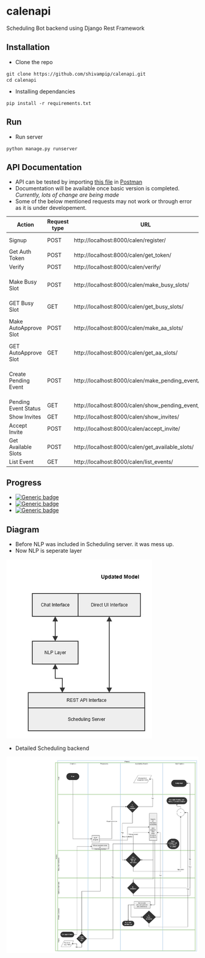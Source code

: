 # calenapi
Scheduling Bot backend using Django Rest Framework


## Installation

* Clone the repo
```
git clone https://github.com/shivampip/calenapi.git
cd calenapi
```

* Installing dependancies
```
pip install -r requirements.txt
```

## Run

* Run server
```
python manage.py runserver
```


## API Documentation

* API can be tested by importing [this file](/raw/SchedulingBot.postman_collection.json) in [Postman](https://www.getpostman.com/)
* Documentation will be available once basic version is completed. _Currently, lots of change are being made_ 
* Some of the below mentioned requests may not work or through error as it is under developement.


| Action  | Request type |  URL  |  arguments  | response | Authentication |
| ------------- | ------------- | ------------- | ------------- | ------------- | ------------- |
| Signup  | POST  | http://localhost:8000/calen/register/  |  username, password  | json  | False |
| Get Auth Token  | POST  | http://localhost:8000/calen/get_token/  |  username, password  | json  | False |
| Verify  | POST  | http://localhost:8000/calen/verify/  |  None  | json  | True |
| Make Busy Slot  | POST  | http://localhost:8000/calen/make_busy_slots/  |  title, week_day, start_time, end_time  | json  | True |
| GET Busy Slot  | GET  | http://localhost:8000/calen/get_busy_slots/  |  None  | json  | True |
| Make AutoApprove Slot  | POST  | http://localhost:8000/calen/make_aa_slots/  |  title, week_day, start_time, end_time  | json  | True |
| GET AutoApprove Slot  | GET  | http://localhost:8000/calen/get_aa_slots/  |  None  | json  | True |
| Create Pending Event  | POST  | http://localhost:8000/calen/make_pending_event/  |  title, date_start, date_end, members, include_author  | json  | True |
| Pending Event Status  | GET  | http://localhost:8000/calen/show_pending_event_status/  |  None  | json  | True |
| Show Invites  | GET  | http://localhost:8000/calen/show_invites/  |  None  | json  | True |
| Accept Invite  | POST  | http://localhost:8000/calen/accept_invite/  |  id  | json  | True |
| Get Available Slots  | POST  | http://localhost:8000/calen/get_available_slots/  |  start_date, end_date, duration  | json  | True |
| List Event  | GET  | http://localhost:8000/calen/list_events/  |  None  | json  | True |


## Progress

*  [![Generic badge](https://img.shields.io/badge/Scheduling_Backend-ONGOING-1abc9c.svg)](https://shields.io/)
*  [![Generic badge](https://img.shields.io/badge/NLP_Layer-ONGOING-1abc9c.svg)](https://shields.io/)
*  [![Generic badge](https://img.shields.io/badge/Nothing-DONE-green.svg)](https://shields.io/)



## Diagram

* Before NLP was included in Scheduling server. it was mess up.
* Now NLP is seperate layer

![Updated model](raw/high_level_model.jpg)

* Detailed Scheduling backend

![Scheduling flow](raw/VSchedule.jpg)
